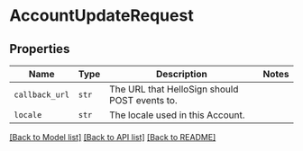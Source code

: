 # AccountUpdateRequest



## Properties

| Name | Type | Description | Notes |
| ---- | ---- | ----------- | ----- |
| `callback_url` | ```str``` |  The URL that HelloSign should POST events to.  |  |
| `locale` | ```str``` |  The locale used in this Account.  |  |


[[Back to Model list]](../README.md#documentation-for-models) [[Back to API list]](../README.md#documentation-for-api-endpoints) [[Back to README]](../README.md)



